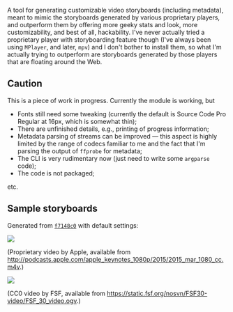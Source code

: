 A tool for generating customizable video storyboards (including metadata), meant to mimic the storyboards generated by various proprietary players, and outperform them by offering more geeky stats and look, more customizability, and best of all, hackability. I've never actually tried a proprietary player with storyboarding feature though (I've always been using `MPlayer`, and later, `mpv`) and I don't bother to install them, so what I'm actually trying to outperform are storyboards generated by those players that are floating around the Web.

## Caution

This is a piece of work in progress. Currently the module is working, but

* Fonts still need some tweaking (currently the default is Source Code Pro Regular at 16px, which is somewhat thin);
* There are unfinished details, e.g., printing of progress information;
* Metadata parsing of streams can be improved — this aspect is highly limited by the range of codecs familiar to me and the fact that I'm parsing the output of `ffprobe` for metadata;
* The CLI is very rudimentary now (just need to write some `argparse` code);
* The code is not packaged;

etc.

## Sample storyboards

Generated from [`f7148c0`](https://github.com/zmwangx/storyboard/commit/f7148c0) with default settings:

![](http://i.imgur.com/q8uzpfc.jpg)

(Proprietary video by Apple, available from <http://podcasts.apple.com/apple_keynotes_1080p/2015/2015_mar_1080_cc.m4v>.)

![](http://i.imgur.com/PDFXenh.jpg)

(CC0 video by FSF, available from <https://static.fsf.org/nosvn/FSF30-video/FSF_30_video.ogv>.)
